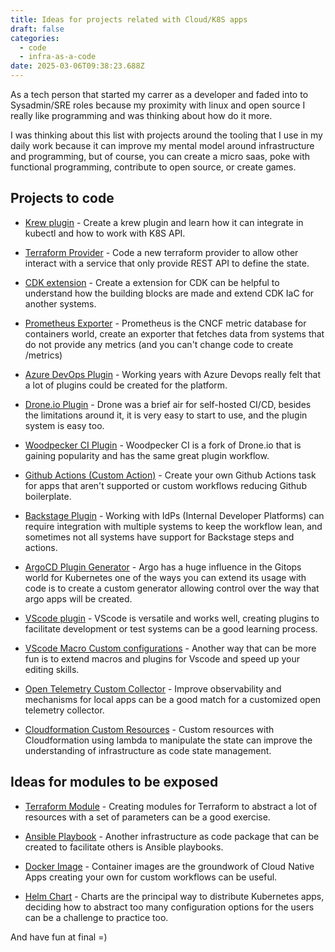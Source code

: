 ```yaml
---
title: Ideas for projects related with Cloud/K8S apps
draft: false
categories:
  - code
  - infra-as-a-code
date: 2025-03-06T09:38:23.688Z
---
```


As a tech person that started my carrer as a developer and faded into to Sysadmin/SRE roles because my proximity with linux and open source I really like programming and was thinking about how do it more.

I was thinking about this list with projects around the tooling that I use in my daily work because it can improve my mental model around infrastructure and programming, but of course, you can create a micro saas, poke with functional programming, contribute to open source, or create games.

## Projects to code

- [Krew plugin](https://github.com/replicatedhq/krew-plugin-template) - Create a krew plugin and learn how it can integrate in kubectl and how to work with K8S API.

- [Terraform Provider](https://developer.hashicorp.com/terraform/tutorials/providers-plugin-framework/providers-plugin-framework-provider) - Code a new terraform provider to allow other interact with a service that only provide REST API to define the state.

- [CDK extension](https://docs.aws.amazon.com/cdk/api/v2/docs/aws-cdk-lib.aws_appconfig.Extension.html) - Create a extension for CDK can be helpful to understand how the building blocks are made and extend CDK IaC for another systems.

- [Prometheus Exporter](https://prometheus.io/docs/instrumenting/writing_exporters/) - Prometheus is the CNCF metric database for containers world, create an exporter that fetches data from systems that do not provide any metrics (and you can't change code to create /metrics)

- [Azure DevOps Plugin](https://marketplace.visualstudio.com/azuredevops) - Working years with Azure Devops really felt that a lot of plugins could be created for the platform.

- [Drone.io Plugin](https://docs.drone.io/plugins/tutorials/golang/) - Drone was a brief air for self-hosted CI/CD, besides the limitations around it, it is very easy to start to use, and the plugin system is easy too.

- [Woodpecker CI Plugin](https://woodpecker-ci.org/docs/usage/plugins/creating-plugins) - Woodpecker CI is a fork of Drone.io that is gaining popularity and has the same great plugin workflow.

- [Github Actions (Custom Action)](https://docs.github.com/en/actions/sharing-automations/creating-actions/creating-a-javascript-action) - Create your own Github Actions task for apps that aren't supported or custom workflows reducing Github boilerplate.

- [Backstage Plugin](https://backstage.io/docs/plugins/) - Working with IdPs (Internal Developer Platforms) can require integration with multiple systems to keep the workflow lean, and sometimes not all systems have support for Backstage steps and actions.

- [ArgoCD Plugin Generator](https://argo-cd.readthedocs.io/en/stable/operator-manual/applicationset/Generators-Plugin/) - Argo has a huge influence in the Gitops world for Kubernetes one of the ways you can extend its usage with code is to create a custom generator allowing control over the way that argo apps will be created.

- [VScode plugin](https://code.visualstudio.com/api/get-started/your-first-extension) - VScode is versatile and works well, creating plugins to facilitate development or test systems can be a good learning process.

- [VScode Macro Custom configurations](https://github.com/exceedsystem/vscode-macros) - Another way that can be more fun is to extend macros and plugins for Vscode and speed up your editing skills.

- [Open Telemetry Custom Collector](https://opentelemetry.io/docs/collector/custom-collector/) - Improve observability and mechanisms for local apps can be a good match for a customized open telemetry collector.

- [Cloudformation Custom Resources](https://docs.aws.amazon.com/AWSCloudFormation/latest/UserGuide/template-custom-resources.html) - Custom resources with Cloudformation using lambda to manipulate the state can improve the understanding of infrastructure as code state management.

## Ideas for modules to be exposed

- [Terraform Module](https://developer.hashicorp.com/terraform/language/modules) - Creating modules for Terraform to abstract a lot of resources with a set of parameters can be a good exercise.

- [Ansible Playbook](https://docs.ansible.com/ansible/latest/getting_started/get_started_playbook.html) - Another infrastructure as code package that can be created to facilitate others is Ansible playbooks.

- [Docker Image](https://docs.docker.com/get-started/introduction/build-and-push-first-image/) - Container images are the groundwork of Cloud Native Apps creating your own for custom workflows can be useful.

- [Helm Chart](https://helm.sh/docs/topics/chart_repository/) - Charts are the principal way to distribute Kubernetes apps, deciding how to abstract too many configuration options for the users can be a challenge to practice too.

And have fun at final =)